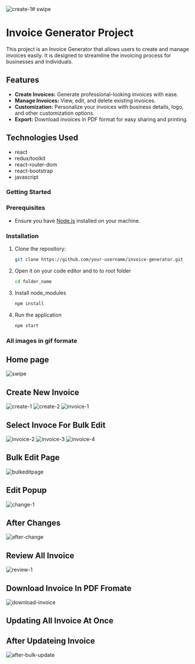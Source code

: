 ![create-1](https://github.com/ErGopiVishwakarma/swipe/assets/114371170/b47f5786-569b-425b-9d6b-832281175aa1)# swipe
# Invoice Generator Project

This project is an Invoice Generator that allows users to create and manage invoices easily. It is designed to streamline the invoicing process for businesses and individuals.

## Features

- **Create Invoices:** Generate professional-looking invoices with ease.
- **Manage Invoices:** View, edit, and delete existing invoices.
- **Customization:** Personalize your invoices with business details, logo, and other customization options.
- **Export:** Download invoices in PDF format for easy sharing and printing.

## Technologies Used

- react
- redux/toolkit
- react-router-dom
- react-bootstrap
- javascript

### Getting Started
### Prerequisites
- Ensure you have [Node.js](https://nodejs.org/) installed on your machine.

### Installation

1. Clone the repository:

   ```bash
   git clone https://github.com/your-username/invoice-generator.git
   ```
2. Open it on your code editor and to to root folder
    ```bash
   cd folder_name
    ```
2. Install node_modules
   ```bash
   npm install
   ```
4. Run the application
   ```bash
   npm start
   ```
### All images in gif formate

## Home page
![swipe](https://github.com/ErGopiVishwakarma/swipe/assets/114371170/72b373f5-a497-4428-b0a1-90db2cb79c59)

## Create New Invoice
![create-1](https://github.com/ErGopiVishwakarma/swipe/assets/114371170/d8482efc-0952-4b9e-9706-470fd36b16c9)
![create-2](https://github.com/ErGopiVishwakarma/swipe/assets/114371170/829cdd0b-dea4-4398-8028-8cfc5f235d02)
![invoice-1](https://github.com/ErGopiVishwakarma/swipe/assets/114371170/3b3620d3-c1cd-44d0-a6d7-1f16a0a57d63)
## Select Invoce For Bulk Edit
![invoice-2](https://github.com/ErGopiVishwakarma/swipe/assets/114371170/f04ee9ee-b045-4b36-bf00-e4b8582715ca)
![invoice-3](https://github.com/ErGopiVishwakarma/swipe/assets/114371170/01cc85d4-c8fb-4667-8b96-e16d45e9186a)
![invoice-4](https://github.com/ErGopiVishwakarma/swipe/assets/114371170/1b478a35-acd3-4c35-9421-c3c2b4f0d14b)
## Bulk Edit Page
![bulkeditpage](https://github.com/ErGopiVishwakarma/swipe/assets/114371170/26cc5130-7b50-4e3e-aea0-a3bcdb93521d)
## Edit Popup
![change-1](https://github.com/ErGopiVishwakarma/swipe/assets/114371170/6e9b0496-9a01-4dd9-ae3c-649716c64792)
## After Changes 
![after-change](https://github.com/ErGopiVishwakarma/swipe/assets/114371170/ae5a5dc2-0f29-4976-b282-3b3100c003d6)
## Review All Invoice
![review-1](https://github.com/ErGopiVishwakarma/swipe/assets/114371170/f45ade7b-5f3f-4eca-83e2-fc6c355ece64)
## Download Invoice In PDF Fromate
![download-invoice](https://github.com/ErGopiVishwakarma/swipe/assets/114371170/dd4731d8-252a-4caf-90e0-91466f13afa7)
## Updating All Invoice At Once
## After Updateing Invoice
![after-bulk-update](https://github.com/ErGopiVishwakarma/swipe/assets/114371170/b97ba4a0-70a6-43fb-80f9-383eedd6e050)


